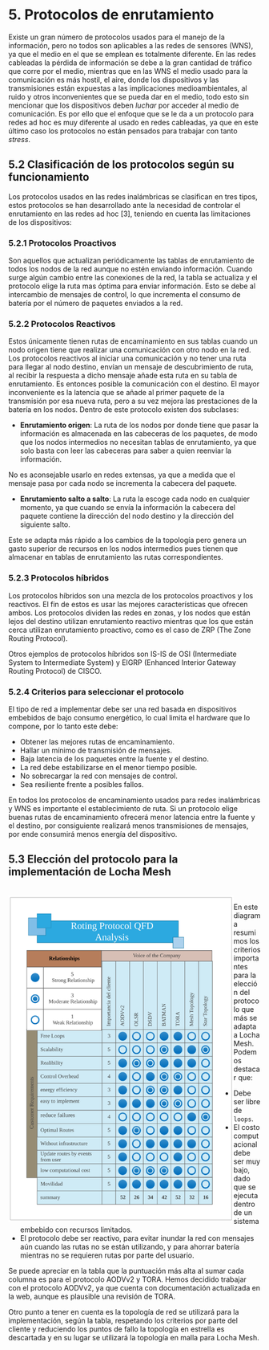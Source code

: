 # 5. Protocolos de enrutamiento

Existe un gran número de protocolos usados para el manejo de la información, pero no todos son aplicables a las redes de sensores (WNS), ya que el medio en el que se emplean es totalmente diferente. En las redes cableadas la pérdida de información se debe a la gran cantidad de tráfico que corre por el medio, mientras que en las WNS el medio usado para la comunicación es más hostil, el aire, donde los dispositivos y las transmisiones están expuestas a las implicaciones medioambientales, al ruido y otros inconvenientes que se pueda dar en el medio, todo esto sin mencionar que los dispositivos deben _luchar_ por acceder al medio de comunicación. Es por ello que el enfoque que se le da a un protocolo para redes ad hoc es muy diferente al usado en redes cableadas, ya que en este último caso los protocolos no están pensados para trabajar con tanto _stress_. 

## 5.2 Clasificación de los protocolos según su funcionamiento 
Los protocolos usados en las redes inalámbricas se clasifican en tres tipos, estos protocolos se han desarrollado ante la necesidad de controlar el enrutamiento en las redes ad hoc [3], teniendo en cuenta las limitaciones de los dispositivos:

### 5.2.1 Protocolos Proactivos

Son aquellos que actualizan periódicamente las tablas de enrutamiento de todos los nodos de la red aunque no estén enviando información. Cuando surge algún cambio entre las conexiones de la red, la tabla se actualiza y el protocolo elige la ruta mas óptima para enviar información. Esto se debe al intercambio de mensajes de control, lo que incrementa el consumo de batería por el número de paquetes enviados a la red.

### 5.2.2 Protocolos Reactivos 

Estos únicamente tienen rutas de encaminamiento en sus tablas cuando un nodo origen tiene que realizar una comunicación con otro nodo en la red. Los protocolos reactivos al iniciar una comunicación y no tener una ruta para llegar al nodo destino, envían un mensaje de descubrimiento de ruta, al recibir la respuesta a dicho mensaje añade esta ruta en su tabla de enrutamiento. Es entonces posible la comunicación con el destino. El mayor inconveniente es la latencia que se añade al primer paquete de la transmisión por esa nueva ruta, pero a su vez mejora las prestaciones de la batería en los nodos. Dentro de este protocolo existen dos subclases: 

- **Enrutamiento origen**: La ruta de los nodos por donde tiene que pasar la información es almacenada en las cabeceras de los paquetes, de modo que los nodos intermedios no necesitan tablas de enrutamiento, ya que solo basta con leer las cabeceras para saber a quien reenviar la información. 

No es aconsejable usarlo en redes extensas, ya que a medida que el mensaje pasa por cada nodo se incrementa la cabecera del paquete.

- **Enrutamiento salto a salto**: La ruta la escoge cada nodo en cualquier momento, ya que cuando se envía la información la cabecera del paquete contiene la dirección del nodo destino y la dirección del siguiente salto. 

Este se adapta más rápido a los cambios de la topología pero genera un gasto superior de recursos en los nodos intermedios pues tienen que almacenar en tablas de enrutamiento las rutas correspondientes. 

### 5.2.3 Protocolos híbridos 
Los protocolos híbridos son una mezcla de los protocolos proactivos y los reactivos. El fin de estos es usar las mejores características que ofrecen ambos. Los protocolos dividen las redes en zonas, y los nodos que están lejos del destino utilizan enrutamiento reactivo mientras que los que están cerca utilizan enrutamiento proactivo, como es el caso de ZRP (The Zone Routing Protocol). 

Otros ejemplos de protocolos híbridos son IS-IS de OSI (Intermediate System to Intermediate System) y EIGRP (Enhanced Interior Gateway Routing Protocol) de CISCO. 


### 5.2.4 Criterios para seleccionar el protocolo

El tipo de red a implementar debe ser una red basada en dispositivos embebidos de bajo consumo energético, lo cual limita el hardware que lo compone, por lo tanto este debe:
- Obtener las mejores rutas de encaminamiento.
- Hallar un mínimo de transmisión de mensajes.
- Baja latencia de los paquetes entre la fuente y el destino.
- La red debe estabilizarse en el menor tiempo posible.
- No sobrecargar la red con mensajes de control.
- Sea resiliente frente a posibles fallos.

En todos los protocolos de encaminamiento usados para redes inalámbricas y WNS es importante el establecimiento de ruta. Si un protocolo elige buenas rutas de encaminamiento ofrecerá menor latencia entre la fuente y el destino, por consiguiente realizará menos transmisiones de mensajes, por ende consumirá menos energía del dispositivo.


## 5.3 Elección del protocolo para la implementación de Locha Mesh

<br>
<img src="imple_pic/protocolo_seleccion.svg"  height="650" width="450" align="left"/>


En este diagrama resumimos los criterios importantes para la elección del protocolo que más se adapta a Locha Mesh. Podemos destacar que: 

- Debe ser libre de ```loops```.
- El costo computacional debe ser muy bajo, dado que se ejecuta dentro de un sistema embebido con recursos limitados.
- El protocolo debe ser reactivo, para evitar inundar la red con mensajes aún cuando las rutas no se están utilizando, y para ahorrar batería mientras no se requieren rutas por parte del usuario.

Se puede apreciar en la tabla que la puntuación más alta al sumar cada columna es para el protocolo AODVv2 y TORA. Hemos decidido trabajar con el protocolo AODVv2, ya que cuenta con documentación actualizada en la web, aunque es plausible una revisión de TORA.

Otro punto a tener en cuenta es la topología de red se utilizará para la implementación, según la tabla, respetando los criterios por parte del cliente y reduciendo los puntos de fallo la topología en estrella es descartada y en su lugar se utilizará la topología en malla para Locha Mesh.

